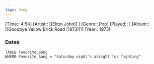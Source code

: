 ```yaml
---
tags: Song  
---
```

[Time:: 4:54]
[Artist:: [[Elton John]] ]
[Genre:: Pop]
[Played:: ]
[Album:: [[Goodbye Yellow Brick Road (1973)]]]
[Year:: 1973]
### Dates
````dataview
TABLE Favorite_Song
WHERE Favorite_Song = "Saturday night's alright for fighting"
````